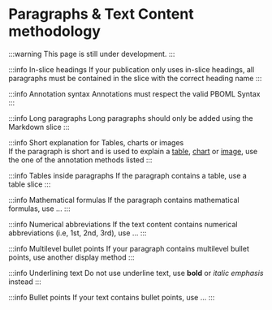 # Paragraphs & Text Content methodology

:::warning
This page is still under development.
:::

:::info In-slice headings
If your publication only uses in-slice headings, all paragraphs must be contained in the slice with the correct heading name
:::

:::info Annotation syntax
Annotations must respect the valid PBOML Syntax
:::

:::info Long paragraphs
Long paragraphs should only be added using the Markdown slice
:::

:::info Short explanation for Tables, charts or images  
If the paragraph is short and is used to explain a [table](./tables.md), [chart](./charts.md) or [image](./images.md), use the one of the  annotation methods listed
:::

:::info Tables inside paragraphs
If the paragraph contains a table, use a table slice
:::

:::info Mathematical formulas 
If the paragraph contains mathematical formulas, use ...
:::

:::info Numerical abbreviations
If the text content contains numerical abbreviations (i.e, 1st, 2nd, 3rd), use ... 
:::

:::info Multilevel bullet points
If your paragraph contains multilevel bullet points, use another display method
:::

:::info Underlining text
Do not use underline text, use **bold** or *italic emphasis* instead
:::

:::info Bullet points
If your text contains bullet points, use ...
:::
